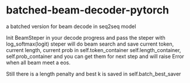 # batched-beam-decoder-pytorch
a batched version for beam decode in seq2seq model


Init BeamSteper in your decode progress and pass the steper with log_softmax(logit) steper will do beam search and save current token, current length, current prob in self.token_container self.length_container, self.prob_container and you can get them for next step
and will raise Error when all beam meet a eos.


Still there is a length penalty and best k is saved in self.batch_best_saver 
